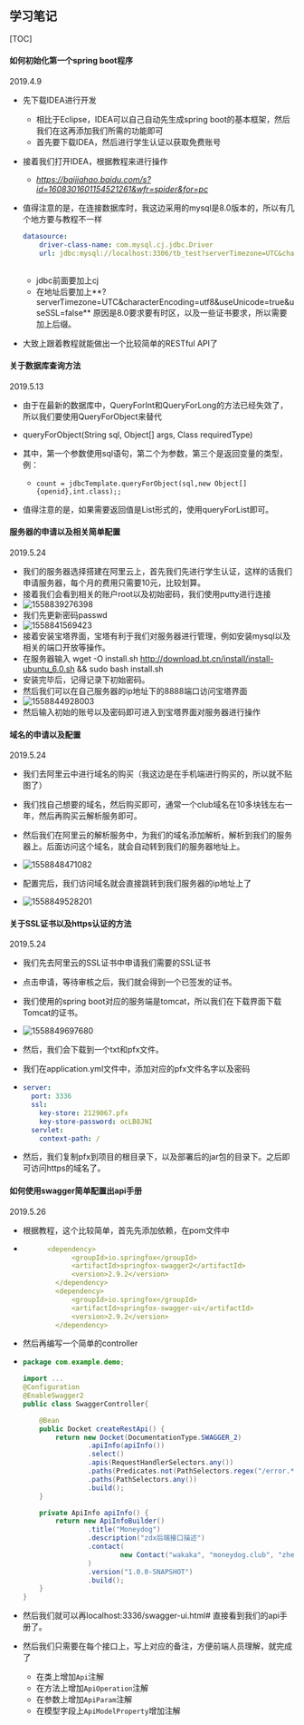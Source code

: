## 学习笔记

[TOC]



#### 如何初始化第一个spring boot程序

2019.4.9

- 先下载IDEA进行开发

  - 相比于Eclipse，IDEA可以自己自动先生成spring boot的基本框架，然后我们在这再添加我们所需的功能即可
  - 首先要下载IDEA，然后进行学生认证以获取免费账号

- 接着我们打开IDEA，根据教程来进行操作

  - *https://baijiahao.baidu.com/s?id=1608301601154521261&wfr=spider&for=pc*

- 值得注意的是，在连接数据库时，我这边采用的mysql是8.0版本的，所以有几个地方要与教程不一样

  ```yaml
  datasource:
      driver-class-name: com.mysql.cj.jdbc.Driver
      url: jdbc:mysql://localhost:3306/tb_test?serverTimezone=UTC&characterEncoding=utf8&useUnicode=true&useSSL=false
      
  ```

  - jdbc前面要加上cj
  - 在地址后要加上**?serverTimezone=UTC&characterEncoding=utf8&useUnicode=true&useSSL=false** 原因是8.0要求要有时区，以及一些证书要求，所以需要加上后缀。

- 大致上跟着教程就能做出一个比较简单的RESTful API了



#### 关于数据库查询方法

2019.5.13

- 由于在最新的数据库中，QueryForInt和QueryForLong的方法已经失效了，所以我们要使用QueryForObject来替代

- queryForObject(String sql, Object[] args, Class<T> requiredType)

- 其中，第一个参数使用sql语句，第二个为参数，第三个是返回变量的类型，例：

  - ```
    count = jdbcTemplate.queryForObject(sql,new Object[] {openid},int.class);; 
    
    ```

- 值得注意的是，如果需要返回值是List形式的，使用queryForList即可。





#### 服务器的申请以及相关简单配置

2019.5.24

- 我们的服务器选择搭建在阿里云上，首先我们先进行学生认证，这样的话我们申请服务器，每个月的费用只需要10元，比较划算。
- 接着我们会看到相关的账户root以及初始密码，我们使用putty进行连接
- ![1558839276398](..\imgsrc\wakaka_img\1558839276398.png)
- 我们先更新密码passwd
- ![1558841569423](..\imgsrc\wakaka_img\1558841569423.png)
- 接着安装宝塔界面，宝塔有利于我们对服务器进行管理，例如安装mysql以及相关的端口开放等操作。
- 在服务器输入 wget -O install.sh http://download.bt.cn/install/install-ubuntu_6.0.sh && sudo bash install.sh 
- 安装完毕后，记得记录下初始密码。
- 然后我们可以在自己服务器的ip地址下的8888端口访问宝塔界面
- ![1558844928003](..\imgsrc\wakaka_img\1558844928003.png)
- 然后输入初始的账号以及密码即可进入到宝塔界面对服务器进行操作



#### 域名的申请以及配置

2019.5.24

- 我们去阿里云中进行域名的购买（我这边是在手机端进行购买的，所以就不贴图了）

- 我们找自己想要的域名，然后购买即可，通常一个club域名在10多块钱左右一年，然后再购买云解析服务即可。

- 然后我们在阿里云的解析服务中，为我们的域名添加解析，解析到我们的服务器上。后面访问这个域名，就会自动转到我们的服务器地址上。

- ![1558848471082](..\imgsrc\wakaka_img\1558848471082.png)

- 配置完后，我们访问域名就会直接跳转到我们服务器的ip地址上了

- ![1558849528201](..\imgsrc\wakaka_img\1558849528201.png)

  





#### 关于SSL证书以及https认证的方法

2019.5.24

- 我们先去阿里云的SSL证书中申请我们需要的SSL证书

- 点击申请，等待审核之后，我们就会得到一个已签发的证书。

- 我们使用的spring boot对应的服务端是tomcat，所以我们在下载界面下载Tomcat的证书。

- ![1558849697680](..\imgsrc\wakaka_img\1558849697680.png)

- 然后，我们会下载到一个txt和pfx文件。

- 我们在application.yml文件中，添加对应的pfx文件名字以及密码

- ```yaml
  server:
    port: 3336
    ssl:
      key-store: 2129067.pfx
      key-store-password: ocLB8JNI
    servlet:
      context-path: /
  ```

- 然后，我们复制pfx到项目的根目录下，以及部署后的jar包的目录下。之后即可访问https的域名了。

  

#### 如何使用swagger简单配置出api手册

2019.5.26

- 根据教程，这个比较简单，首先先添加依赖，在pom文件中

- ```yaml
  		<dependency>
              <groupId>io.springfox</groupId>
              <artifactId>springfox-swagger2</artifactId>
              <version>2.9.2</version>
          </dependency>
          <dependency>
              <groupId>io.springfox</groupId>
              <artifactId>springfox-swagger-ui</artifactId>
              <version>2.9.2</version>
          </dependency>
  
  
  ```

- 然后再编写一个简单的controller

- ```java
  package com.example.demo;
  
  import ...
  @Configuration
  @EnableSwagger2
  public class SwaggerController{
  
      @Bean
      public Docket createRestApi() {
          return new Docket(DocumentationType.SWAGGER_2)
                  .apiInfo(apiInfo())
                  .select()
                  .apis(RequestHandlerSelectors.any())
                  .paths(Predicates.not(PathSelectors.regex("/error.*")))// 错误路径不监控
                  .paths(PathSelectors.any())
                  .build();
      }
  
      private ApiInfo apiInfo() {
          return new ApiInfoBuilder()
                  .title("Moneydog")
                  .description("zdx后端接口描述")
                  .contact(
                          new Contact("wakaka", "moneydog.club", "zhengdx7@mail2.sysu.edu.cn")
                  )
                  .version("1.0.0-SNAPSHOT")
                  .build();
      }
  }
  ```

- 然后我们就可以再localhost:3336/swagger-ui.html# 直接看到我们的api手册了。

- 然后我们只需要在每个接口上，写上对应的备注，方便前端人员理解，就完成了

  - 在类上增加`Api`注解
  - 在方法上增加`ApiOperation`注解
  - 在参数上增加`ApiParam`注解
  - 在模型字段上`ApiModelProperty`增加注解